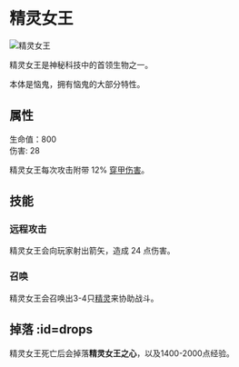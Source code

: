 # 精灵女王

![精灵女王](https://cdn.jsdelivr.net/gh/GuizhanCraft/FoxyMachines-Wiki/images/pixie-queen.png ':size=25%')

精灵女王是神秘科技中的首领生物之一。

本体是恼鬼，拥有恼鬼的大部分特性。

## 属性

生命值：800  
伤害: 28

精灵女王每次攻击附带 12% [穿甲伤害](./Damage)。

## 技能

### 远程攻击

精灵女王会向玩家射出箭矢，造成 24 点伤害。

### 召唤

精灵女王会召唤出3-4只[精灵](./Pixie)来协助战斗。

## 掉落 :id=drops

精灵女王死亡后会掉落**精灵女王之心**，以及1400-2000点经验。
